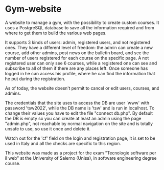 # Gym-website
A website to manage a gym, with the possibility to create custom courses. It uses a PostgreSQL database to save all the information required and from where to get them to build the various web pages. 

It supports 3 kinds of users: admin, registered users, and not registered ones. They have a different level of freedom: the admin can create a new course, add other admins, post news on the bulletin board, and see the number of users registered for each course on the specific page. A not registered user can only see 6 courses, while a registered one can see and subscribe to all of them if there are any places left. Once someone has logged in he can access his profile, where he can find the information that he put during the registration.

As of today, the website doesn't permit to cancel or edit users, courses, and admins.

The credentials that the site uses to access the DB are user 'www' with password 'tsw2022', while the DB name is 'tsw' and is run in localhost. To change their values you have to edit the file "connect db.php". By default the DB is empty so you can create at least an admin using the page "admin.php", not reachable by normal navigation on the site and is totally unsafe to use, so use it once and delete it. 

Watch out for the 'cf' field on the login and registration page, it is set to be used in Italy and all the checks are specific to this region.  

This website was made as a project for the exam "Tecnologie software per il web" at the University of Salerno (Unisa), in software engineering degree course.
